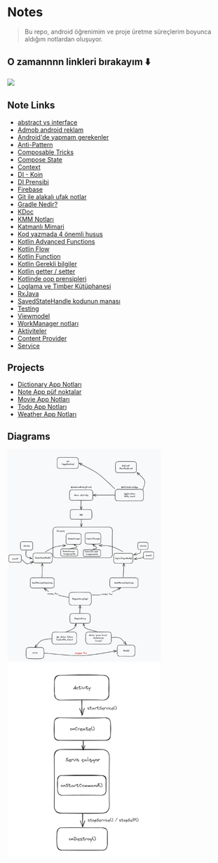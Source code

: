# Notes

> Bu repo, android öğrenimim ve proje üretme süreçlerim boyunca aldığım notlardan oluşuyor.

## O zamannnn linkleri bırakayım ⬇️

<img src="https://media.giphy.com/media/dQpUkK59l5Imxsh8jN/giphy.gif" width="350">

## Note Links

- [abstract vs interface](https://github.com/KyneticHaze/Notes/blob/master/Abstract%20class%20ile%20interface.txt)
- [Admob android reklam](https://github.com/KyneticHaze/Notes/blob/master/Admob_Mobil%20reklam%20para%20kazanma.txt)
- [Android'de yapmam gerekenler](https://github.com/KyneticHaze/Notes/blob/master/Android%20Geli%C5%9Ftirme%20ad%C4%B1na%20yapmam%20gereken%20en%20%C3%B6nemli%20i%C5%9Fler.txt)
- [Anti-Pattern](https://github.com/KyneticHaze/Notes/blob/master/Anti-Pattern.txt)
- [Composable Tricks](https://github.com/KyneticHaze/Notes/blob/master/Composable%20Tricks.txt)
- [Compose State](https://github.com/KyneticHaze/Notes/blob/master/Compose%20State%20Management.txt)
- [Context](https://github.com/KyneticHaze/Notes/blob/master/Context.txt)
- [DI - Koin](https://github.com/KyneticHaze/Notes/blob/master/DI%20-%20Kotlin%20Koin.txt)
- [DI Prensibi](https://github.com/KyneticHaze/Notes/blob/master/DI%20Prensibi.txt)
- [Firebase](https://github.com/KyneticHaze/Notes/blob/master/Firebase.txt)
- [Git ile alakalı ufak notlar](https://github.com/KyneticHaze/Notes/blob/master/Git%20ile%20alakal%C4%B1%20ufak%20notlar.txt)
- [Gradle Nedir?](https://github.com/KyneticHaze/Notes/blob/master/Gradle%20nedir.txt)
- [KDoc](https://github.com/KyneticHaze/Notes/blob/master/KDoc.txt)
- [KMM Notları](https://github.com/KyneticHaze/Notes/blob/master/KMM.txt)
- [Katmanlı Mimari](https://github.com/KyneticHaze/Notes/blob/master/Katmanl%C4%B1%20Mimari.txt)
- [Kod yazmada 4 önemli husus](https://github.com/KyneticHaze/Notes/blob/master/Kod%20yazmada%204%20%C3%B6nemli%20husus.txt)
- [Kotlin Advanced Functions](https://github.com/KyneticHaze/Notes/blob/master/Kotlin%20Advanced%20Functions.txt)
- [Kotlin Flow](https://github.com/KyneticHaze/Notes/blob/master/Kotlin%20Flow.txt)
- [Kotlin Function](https://github.com/KyneticHaze/Notes/blob/master/Kotlin%20Function.txt)
- [Kotlin Gerekli bilgiler](https://github.com/KyneticHaze/Notes/blob/master/Kotlin%20gerekli%20bilgiler.txt)
- [Kotlin getter / setter](https://github.com/KyneticHaze/Notes/blob/master/Kotlin%20getter%20setter.txt)
- [Kotlinde oop prensipleri](https://github.com/KyneticHaze/Notes/blob/master/Kotlin%20oop%20prensipleri%20tricks.txt)
- [Loglama ve Timber Kütüphanesi](https://github.com/KyneticHaze/Notes/blob/master/Loglama%20ve%20Timber%20Lib.txt)
- [RxJava](https://github.com/KyneticHaze/Notes/blob/master/RxJava.txt)
- [SavedStateHandle kodunun manası](https://github.com/KyneticHaze/Notes/blob/master/SavedStateHandle%20kodunun%20manas%C4%B1.txt)
- [Testing](https://github.com/KyneticHaze/Notes/blob/master/Testing.txt)
- [Viewmodel](https://github.com/KyneticHaze/Notes/blob/master/ViewModel.txt)
- [WorkManager notları](https://github.com/KyneticHaze/Notes/blob/master/WorkManager.txt)
- [Aktiviteler](https://github.com/KyneticHaze/Notes/blob/master/Aktiviteler.txt)
- [Content Provider](https://github.com/KyneticHaze/Notes/blob/master/Content%20Provider.txt)
- [Service](https://github.com/KyneticHaze/Notes/blob/master/Service.txt)


## Projects

  - [Dictionary App Notları](https://github.com/KyneticHaze/Notes/blob/master/Proje%20notlar%C4%B1/Dictionary%20App%20Notlar.txt)
  - [Note App püf noktalar](https://github.com/KyneticHaze/Notes/blob/master/Proje%20notlar%C4%B1/Kotlin%20-%20Note%20App%20p%C3%BCf%20noktalar.txt)
  - [Movie App Notları](https://github.com/KyneticHaze/Notes/blob/master/Proje%20notlar%C4%B1/Movie%20App%20Notlar.txt)
  - [Todo App Notları](https://github.com/KyneticHaze/Notes/blob/master/Proje%20notlar%C4%B1/To%20Do%20App%20-%20Notlar.txt)
  - [Weather App  Notları](https://github.com/KyneticHaze/Notes/blob/master/Proje%20notlar%C4%B1/Weather%20App%20Notlar.txt)

## Diagrams

<div>
  <img src="https://github.com/KyneticHaze/Notes/blob/master/projects_diagrams/clean_arch.png" width="350">
  <img src="https://github.com/KyneticHaze/Notes/blob/master/projects_diagrams/service_diagram.png" width="350">
</div>
